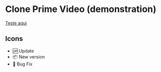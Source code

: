 # Clone Prime Video (demonstration)

[Teste aqui](https://iglisson.github.io/clone-prime-video/)

## Icons 
- :up: Update
- :package: New version
- :bug: Bug Fix
